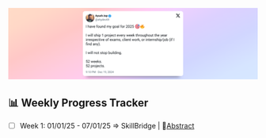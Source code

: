 ![Header Tweet](./header_tweet.png)

## 📊 Weekly Progress Tracker

- [ ] Week 1: 01/01/25 - 07/01/25 => SkillBridge | 📄[Abstract](https://www.canva.com/design/DAGXarLWr_Y/zEF5s1Z9Rhm5zDqRtZsWxA/edit?utm_content=DAGXarLWr_Y&utm_campaign=designshare&utm_medium=link2&utm_source=sharebutton)
